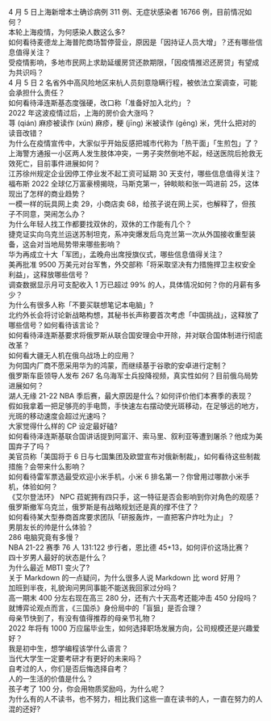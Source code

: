 4 月 5 日上海新增本土确诊病例 311 例、无症状感染者 16766 例，目前情况如何？  
本轮上海疫情，为何感染人数这么多?  
如何看待麦德龙上海普陀商场暂停营业，原因是「因持证人员大增」？还有哪些信息值得关注？  
受疫情影响，多地市民网上求助延缓房贷还款期限，「因疫情推迟还房贷」有望成为共识吗？  
4 月 5 日 2 名省外中高风险地区来杭人员刻意隐瞒行程，被依法立案调查，可能会承担什么责任？  
如何看待泽连斯基态度强硬，改口称「准备好加入北约」？  
2022 年这波疫情过后，上海的房价会大涨吗？  
荨 (qián) 麻疹被读作 (xún) 麻疹，粳 (jīng) 米被读作 (gēng) 米，凭什么把对的读音改错？  
为什么在疫情宣传中，大家似乎开始反感把城市代称为「热干面」「生煎包」了？  
上海警方通报一小区两人发生肢体冲突，一男子突然倒地不起，经送医院后抢救无效死亡，目前事件进展如何？  
江苏徐州规定企业因停工停业发不起工资可延期 30 天支付，哪些信息值得关注？  
福布斯 2022 全球亿万富豪榜揭晓，马斯克第一，钟睒睒和张一鸣进前 25，这体现出了怎样的商业趋势？  
一模一样的玩具网上卖 29，小商店卖 68，给孩子说在网上买，也解释了，但孩子不同意，哭闹怎么办？  
为什么年轻人找工作都要找双休的，双休的工作能有几个？  
捷克证实向乌克兰运送苏制坦克，系冲突爆发后乌克兰第一次从外国接收重型装备，这会对当地局势带来哪些影响？  
华为再成立十大「军团」，孟晚舟出席授旗仪式，哪些信息值得关注？  
美再批准 9500 万美元对台军售，外交部称「将采取坚决有力措施捍卫主权安全利益」，这释放哪些信号？  
调查数据显示月可支配收入 1 万已超过 99% 的人，具体情况如何？你的月薪有多少？  
为什么有很多人称「不要买联想笔记本电脑」?  
北约外长会将讨论新战略构想，其秘书长声称要首次考虑「中国挑战」，这释放了哪些信号？如何看待该言论？  
如何看待泽连斯基要求将俄罗斯从联合国安理会中开除，并对联合国体制进行彻底改革？  
如何看大疆无人机在俄乌战场上的应用？  
为何国内厂商不愿采用华为的鸿蒙，而继续基于谷歌的安卓进行定制？  
俄罗斯车臣领导人发布 267 名乌海军士兵投降视频，真实性如何？目前俄乌局势进展如何？  
湖人无缘 21-22 NBA 季后赛，最大原因是什么？如何评价他们本赛季的表现？  
假如我拿着一把足够亮的手电筒，手快速左右摆动使光斑移动，在足够远的地方，光斑的移动速度会超过光速吗？  
大家觉得什么样的 CP 设定最好磕?  
如何看待泽连斯基联合国讲话提到阿富汗、索马里、叙利亚等遭到屠杀？他成为美国弃子了吗？  
美官员称「美国将于 6 日与七国集团及欧盟宣布对俄新制裁」，如何看待这些制裁措施？会带来什么影响？  
如何看待雷军票选最受欢迎小米手机，小米 6 排名第一？你曾用过哪款小米手机，体验如何？  
《艾尔登法环》 NPC 菈妮拥有四只手，这一特征是否会影响到你对角色的观感？  
俄罗斯撤军乌克兰，俄罗斯是有战略规划还是真的撑不住了？  
如何看待某大型券商首席要求团队「研报轰炸，一直把客户炸吐为止」？  
男朋友长的帅是什么体验？  
286 电脑究竟有多慢？  
NBA 21-22 赛季 76 人 131:122 步行者，恩比德 45+13，如何评价这场比赛？  
四十岁男人最好的状态是什么？  
为什么最近 MBTI 变火了?  
关于 Markdown 的一点疑问，为什么很多人说 Markdown 比 word 好用？  
加班到半夜，礼貌询问男同事能不能送我回家过分吗？  
高一期末 400 分左右现在高三 280 分，还有六十天高考还能冲击 450 分段吗？  
就博弈论观点而言，《三国杀》身份局中的「盲狙」是否合理？  
母亲节快到了，有没有值得推荐的母亲节礼物？  
2022 年将有 1000 万应届毕业生，如何选择职场发展方向，公司规模还是兴趣爱好？  
我是初中生，想学编程该学什么语言？  
当代大学生一定要考研才有更好的未来吗？  
自考过的人，你们是否后悔选择自考？  
人的一生活的价值是什么？  
孩子考了 100 分，你会用物质奖励吗，为什么呢？  
为什么有的人不读书，也不努力，相比我们这些一直在读书的人，一直在努力的人混的还好?  
